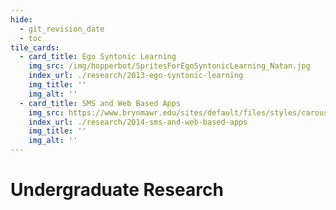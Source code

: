 ```yaml
---
hide:
  - git_revision_date
  - toc
tile_cards:
  - card_title: Ego Syntonic Learning
    img_src: /img/hopperbot/SpritesForEgoSyntonicLearning_Natan.jpg
    index_url: ./research/2013-ego-syntonic-learning
    img_title: ''
    img_alt: ''
  - card_title: SMS and Web Based Apps
    img_src: https://www.brynmawr.edu/sites/default/files/styles/carousel_double_wide/public/field/slide-image/bus.jpg
    index_url: ./research/2014-sms-and-web-based-apps
    img_title: ''
    img_alt: ''
---
```


# Undergraduate Research
